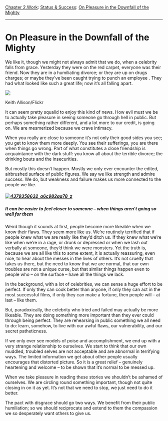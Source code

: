 [Chapter 2.Work](https://www.theschooloflife.com/thebookoflife/category/work/): [Status & Success](https://www.theschooloflife.com/thebookoflife/category/work/status-and-success/): [On Pleasure in the Downfall of the Mighty](https://www.theschooloflife.com/thebookoflife/on-pleasure-in-the-downfall-of-the-mighty/)

* * *

# On Pleasure in the Downfall of the Mighty

We like it, though we might not always admit that we do, when a celebrity falls from grace. Yesterday they were on the red carpet, everyone was their friend. Now they are in a humiliating divorce; or they are up on drugs charges; or maybe they’ve been caught trying to punch an employee . They had what looked like such a great life; now it’s all falling apart.

 ![](https://www.theschooloflife.com/thebookoflife/wp-content/uploads/2014/11/14320022367_cac5354e8f_o-1024x683.jpg)

Keith Allison/Flickr

It can seem pretty squalid to enjoy this kind of news. How evil must we be to actually take pleasure in seeing someone go through hell in public. But perhaps something rather different, and a lot more to our credit, is going on.&nbsp;We are mesmerized because we crave intimacy.

When you really are close to someone it’s not only their good sides you see; you get to know them more deeply. You see their sufferings, you are there when things go wrong. Part of what constitutes a close friendship is acquaintance with the dark stuff: you know all about the terrible divorce; the drinking bouts and the insecurities.

But mostly this doesn’t happen. Mostly we only ever encounter the edited, airbrushed surface of public figures. We say we like strength and admire success. We do, but weakness and failure makes us more connected to the people we like.

##### [![4379358632_a6c982aa78_z](https://www.theschooloflife.com/thebookoflife/wp-content/uploads/2014/11/4379358632_a6c982aa78_z.jpg)](http://www.thebookoflife.org/wp-content/uploads/2014/11/4379358632_a6c982aa78_z.jpg)

##### It can be easier to feel closer to someone – when things aren’t going so well for them

Weird though it sounds at first, people become more likeable when we know their flaws. They seem more like us. We’re routinely terrified that if people knew what we are really like they’d ditch us. If they knew what we’re like when we’re in a rage, or drunk or depressed or when we lash out verbally at someone, they’d think we were monsters. Yet the truth is, because we are all like this to some extent, it is actually reassuring, even nice, to hear about the messes in the lives of others. It’s not cruelty that takes us there, but the need to know that we are normal, that our own troubles are not a unique curse, but that similar things happen even to people who – on the surface – have all the things we lack.

In the background, with a lot of celebrities, we can sense a huge effort to be perfect. If only they can cook better than anyone, if only they can act in the most successful films, if only they can make a fortune, then people will – at last – like them.

But, paradoxically, the celebrity who tried and failed may actually be more likeable. They are doing something more important than they ever could through being perfect. They are rehearsing in public something we all need to do: learn, somehow, to live with our awful flaws, our vulnerability, and our secret patheticness.

If we only ever see models of poise and accomplishment, we end up with a very strange relationship to ourselves. We start to think that our own muddled, troubled selves are not acceptable and are abnormal in terrifying ways. The limited information we get about other people usually encourages that distorted picture. So it is a great relief – genuinely heartening and welcome – to be shown that it’s normal to be messed up.

When we take pleasure in reading these stories we shouldn’t be ashamed of ourselves. We are circling round something important, though not quite closing in on it as yet. It’s not that we need to stop, we just need to do it better.

The pact with disgrace should go two ways. We benefit from their public humiliation; so we should reciprocate and extend to them the compassion we so desperately want others to give us.
